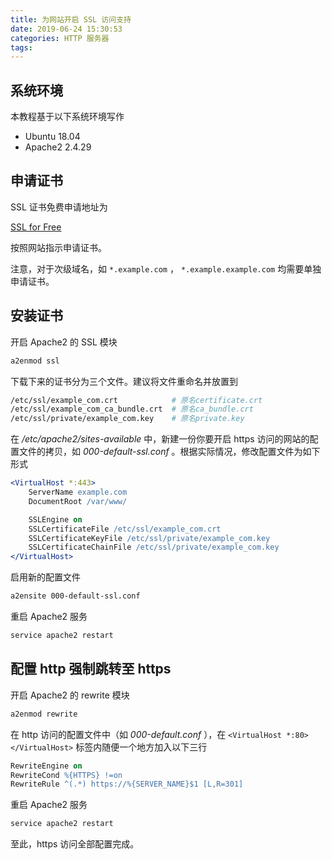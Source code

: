 ```yaml
---
title: 为网站开启 SSL 访问支持
date: 2019-06-24 15:30:53
categories: HTTP 服务器
tags:
---
```

## 系统环境

本教程基于以下系统环境写作

+ Ubuntu 18.04
+ Apache2 2.4.29

## 申请证书

SSL 证书免费申请地址为

[SSL for Free](https://www.sslforfree.com/)

按照网站指示申请证书。

注意，对于次级域名，如 `*.example.com` ， `*.example.example.com` 均需要单独申请证书。

## 安装证书

开启 Apache2 的 SSL 模块

```bash
a2enmod ssl
```

下载下来的证书分为三个文件。建议将文件重命名并放置到

```bash
/etc/ssl/example_com.crt            # 原名certificate.crt
/etc/ssl/example_com_ca_bundle.crt  # 原名ca_bundle.crt
/etc/ssl/private/example_com.key    # 原名private.key
```

在 */etc/apache2/sites-available* 中，新建一份你要开启 https 访问的网站的配置文件的拷贝，如 *000-default-ssl.conf* 。根据实际情况，修改配置文件为如下形式

```apache
<VirtualHost *:443>
    ServerName example.com
    DocumentRoot /var/www/

    SSLEngine on
    SSLCertificateFile /etc/ssl/example_com.crt
    SSLCertificateKeyFile /etc/ssl/private/example_com.key
    SSLCertificateChainFile /etc/ssl/private/example_com.key
</VirtualHost>
```

启用新的配置文件

```bash
a2ensite 000-default-ssl.conf
```

重启 Apache2 服务

```bash
service apache2 restart
```

## 配置 http 强制跳转至 https

开启 Apache2 的 rewrite 模块

```bash
a2enmod rewrite
```

在 http 访问的配置文件中（如 *000-default.conf* ），在 `<VirtualHost *:80></VirtualHost>` 标签内随便一个地方加入以下三行

```apache
RewriteEngine on
RewriteCond %{HTTPS} !=on
RewriteRule ^(.*) https://%{SERVER_NAME}$1 [L,R=301]
```

重启 Apache2 服务

```bash
service apache2 restart
```

至此，https 访问全部配置完成。
